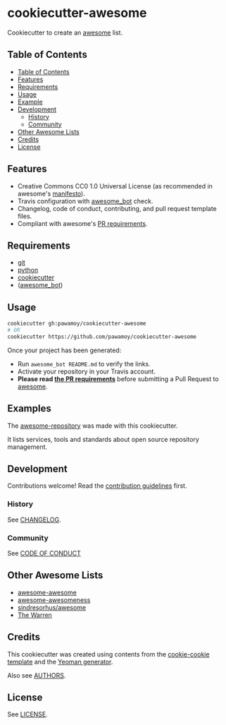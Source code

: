 # cookiecutter-awesome
Cookiecutter to create an [awesome][awesome-awesome] list.

## Table of Contents

- [Table of Contents](#table-of-contents)
- [Features](#features)
- [Requirements](#requirements)
- [Usage](#usage)
- [Example](#example)
- [Development](#development)
  - [History](#history)
  - [Community](#community)
- [Other Awesome Lists](#other-awesome-awesomes)
- [Credits](#credits)
- [License](#license)

## Features

- Creative Commons CC0 1.0 Universal License (as recommended in awesome's
  [manifesto][awesome-manifesto]).
- Travis configuration with [awesome_bot][awesome-bot] check.
- Changelog, code of conduct, contributing, and pull request template files.
- Compliant with awesome's [PR requirements][pr-requirements].

## Requirements

- [git](https://git-scm.com/downloads)
- [python](https://www.python.org/downloads/)
- [cookiecutter](https://github.com/audreyr/cookiecutter)
- ([awesome_bot][awesome-bot])

## Usage

```bash
cookiecutter gh:pawamoy/cookiecutter-awesome
# OR
cookiecutter https://github.com/pawamoy/cookiecutter-awesome
```

Once your project has been generated:
- Run `awesome_bot README.md` to verify the links.
- Activate your repository in your Travis account.
- **Please read [the PR requirements][pr-requirements]**
  before submitting a Pull Request to [awesome][awesome-awesome].

## Examples

The [awesome-repository][awesome-repository] was made with this cookiecutter.

It lists services, tools and standards about open source repository management.

## Development

Contributions welcome! Read the [contribution guidelines](CONTRIBUTING.md) first.

### History

See [CHANGELOG](CHANGELOG.md).

### Community

See [CODE OF CONDUCT](CODE_OF_CONDUCT.md)

## Other Awesome Lists

* [awesome-awesome](https://github.com/emijrp/awesome-awesome)
* [awesome-awesomeness](https://github.com/bayandin/awesome-awesomeness)
* [sindresorhus/awesome][awesome-awesome]
* [The Warren](https://github.com/torchhound/warren)

## Credits

This cookiecutter was created using contents from the
[cookie-cookie template](https://github.com/tuxredux/cookie-cookie) and the
[Yeoman generator](https://github.com/dar5hak/generator-awesome-list).

Also see [AUTHORS](AUTHORS.md).

## License

See [LICENSE](LICENSE).

[awesome-awesome]: https://github.com/sindresorhus/awesome
[awesome-bot]: https://github.com/dkhamsing/awesome_bot
[awesome-manifesto]: https://github.com/sindresorhus/awesome/blob/master/awesome.md
[awesome-repository]: https://github.com/pawamoy/awesome-repository
[pr-requirements]: https://github.com/sindresorhus/awesome/blob/master/pull_request_template.md
